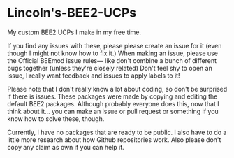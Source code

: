 # Lincoln's-BEE2-UCPs
My custom BEE2 UCPs I make in my free time. 

If you find any issues with these, please please create an issue for it (even though I might not know how to fix it.) When making an issue, please use the Official BEEmod issue rules— like don't combine a bunch of different bugs together (unless they're closely related) Don't feel shy to open an issue, I really want feedback and issues to apply labels to it! 

Please note that I don't really know a lot about coding, so don't be surprised if there is issues. These packages were made by copying and editing the default BEE2 packages. Although probably everyone does this, now that I think about it... you can make an issue or pull request or something if you know how to solve these, though. 

Currently, I have no packages that are ready to be public. I also have to do a little more research about how Github repositories work. Also please don't copy any claim as own if you can help it.
